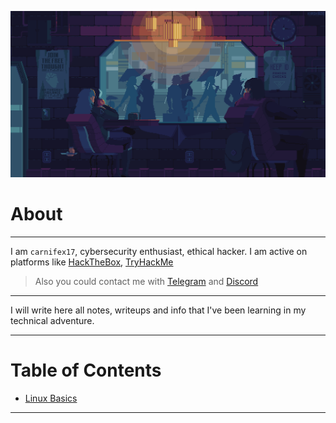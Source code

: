 <p align="center">
  <img src="https://github.com/carnifex17/Cybersecurity-Notes/blob/main/images/coffee_in_rain_by_kirokaze-d98qb8z.gif">
</p>

# About

---
I am `carnifex17`, cybersecurity enthusiast, ethical hacker. I am active on platforms like [HackTheBox](https://app.hackthebox.com/profile/637180), [TryHackMe](https://tryhackme.com/p/carnifex17)
> Also you could contact me with [Telegram](t.me/carnifex17) and [Discord](https://discordapp.com/users/761570103158243368)
---

I will write here all notes, writeups and info that I've been learning in my technical adventure. 

---
# Table of Contents
- [Linux Basics](https://github.com/carnifex17/Cybersecurity-Notes/blob/main/Linux%20Basics.md)
---
